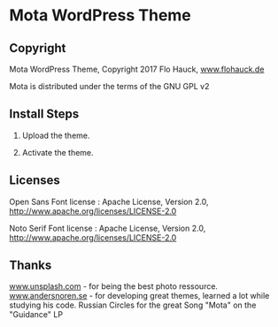 # Mota WordPress Theme

## Copyright
Mota WordPress Theme, Copyright 2017 Flo Hauck, www.flohauck.de

Mota is distributed under the terms of the GNU GPL v2



## Install Steps
1. Upload the theme.

2. Activate the theme.



## Licenses
Open Sans Font license : Apache License, Version 2.0, http://www.apache.org/licenses/LICENSE-2.0

Noto Serif Font license : Apache License, Version 2.0, http://www.apache.org/licenses/LICENSE-2.0



## Thanks
www.unsplash.com - for being the best photo ressource.
www.andersnoren.se - for developing great themes, learned a lot while studying his code.
Russian Circles for the great Song "Mota" on the "Guidance" LP

